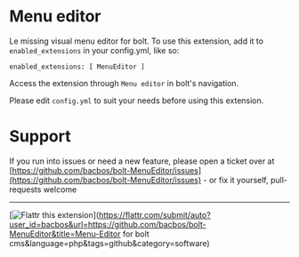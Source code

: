 Menu editor
===========

Le missing visual menu editor for bolt.
To use this extension, add it to `enabled_extensions` in your config.yml, like so:

    enabled_extensions: [ MenuEditor ]

Access the extension through `Menu editor` in bolt's navigation.

Please edit `config.yml` to suit your needs before using this extension.


Support
=======
If you run into issues or need a new feature, please open a ticket over at [https://github.com/bacbos/bolt-MenuEditor/issues](https://github.com/bacbos/bolt-MenuEditor/issues) - or fix it yourself, pull-requests welcome


***

[![Flattr this extension](http://api.flattr.com/button/flattr-badge-large.png)](https://flattr.com/submit/auto?user_id=bacbos&url=https://github.com/bacbos/bolt-MenuEditor&title=Menu-Editor for bolt cms&language=php&tags=github&category=software)


